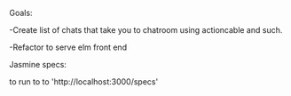 Goals:

-Create list of chats that take you to chatroom using actioncable and such.

-Refactor to serve elm front end


Jasmine specs:

to run to to 'http://localhost:3000/specs'

